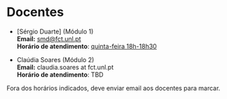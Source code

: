 # Docentes
  
* [Sérgio Duarte] (Módulo 1)<br />
  **Email:** smd@fct.unl.pt<br />
  **Horário de atendimento**: [quinta-feira 18h-18h30](https://videoconf-colibri.zoom.us/j/82093336855?pwd=SjB0RWJTL0xxWmtuYVBmNVdqbXNqZz09)
  
* Claúdia Soares (Módulo 2)<br />
  **Email:** claudia.soares at fct.unl.pt<br />
  **Horário de atendimento**: TBD

Fora dos horários indicados, deve enviar email aos docentes para marcar.
